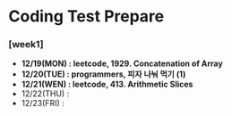 # Coding Test Prepare
### [week1]
  - **12/19(MON) : leetcode, 1929. Concatenation of Array**
  - **12/20(TUE) : programmers, 피자 나눠 먹기 (1)**
  - **12/21(WEN) : leetcode, 413. Arithmetic Slices**
  - 12/22(THU) :
  - 12/23(FRI) :
